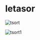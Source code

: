 # letasor
![tsort](https://user-images.githubusercontent.com/7929155/201601226-d7999664-ca0e-4caf-9320-6578d735ef91.png)

![tsort1](https://user-images.githubusercontent.com/7929155/201706947-d9a682d8-ce71-4af4-8555-3052b3af9648.png)
